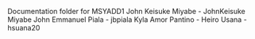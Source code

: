 Documentation folder for MSYADD1
John Keisuke Miyabe - JohnKeisuke Miyabe
John Emmanuel Piala - jbpiala
Kyla Amor Pantino - 
Heiro Usana - hsuana20
